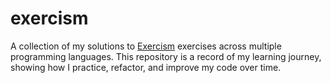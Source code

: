 # exercism
A collection of my solutions to [Exercism](https://exercism.org/) exercises across multiple programming languages.   This repository is a record of my learning journey, showing how I practice, refactor, and improve my code over time.
